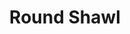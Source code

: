 ---
title: "Round Shawl"
categories: ["Accessories","Accessories/Shawls"]
images: ["./P05A7128.JPG"]
---